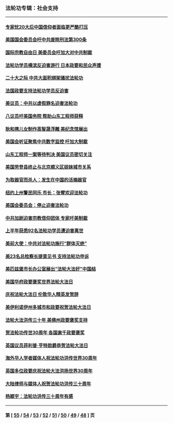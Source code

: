 ### 法轮功专辑：社会支持
---
#### [专家忧20大后中国信仰者面临更严酷打压](../../pages/nf4386/n13874993.md?12020430) 
#### [美国国会委员会吁中共废除刑法第300条](../../pages/nf4386/n13868121.md?12020430) 
#### [国际宗教自由日 美委员会吁加大对中共制裁](../../pages/nf4386/n13855021.md?12020430) 
#### [法轮功学员横滨反迫害游行 日本政要和民众声援](../../pages/nf4386/n13847132.md?12020430) 
#### [二十大之际 中共大面积绑架骚扰法轮功](../../pages/nf4386/n13846381.md?12020430) 
#### [法国政要支持法轮功学员反迫害](../../pages/nf4386/n13841970.md?12020430) 
#### [美议员：中共以虚假罪名迫害法轮功](../../pages/nf4386/n13841083.md?12020430) 
#### [八议员吁美国务院 帮助山东工程师获释](../../pages/nf4386/n13836379.md?12020430) 
#### [耿和携儿女制作高智晟浮雕 美纪念馆展出](../../pages/nf4386/n13829624.md?12020430) 
#### [美国会听证聚焦中共数字监控 吁加大制裁](../../pages/nf4386/n13825083.md?12020430) 
#### [山东工程师一案等待判决 美国议员密切关注](../../pages/nf4386/n13815065.md?12020430) 
#### [美国劳登县终止与北京顺义区姐妹城市关系](../../pages/nf4386/n13811030.md?12020430) 
#### [为取器官而杀人：发生在中国的活摘器官](../../pages/nf4386/n13794731.md?12020430) 
#### [纽约上州警民同乐 市长：张臂欢迎法轮功](../../pages/nf4386/n13794375.md?12020430) 
#### [美国会委员会：停止迫害法轮功](../../pages/nf4386/n13788164.md?12020430) 
#### [中共加剧迫害宗教信仰团体 专家吁美制裁](../../pages/nf4386/n13780252.md?12020430) 
#### [上半年获悉92名法轮功学员遭迫害离世](../../pages/nf4386/n13772701.md?12020430) 
#### [美前大使：中共对法轮功施行“群体灭绝”](../../pages/nf4386/n13771705.md?12020430) 
#### [美23名总检察长提意见书 支持法轮功申诉](../../pages/nf4386/n13766596.md?12020430) 
#### [美匹兹堡市长办公室展出“法轮大法好”中国结](../../pages/nf4386/n13749721.md?12020430) 
#### [美国华府政要褒奖世界法轮大法日](../../pages/nf4386/n13743770.md?12020430) 
#### [庆祝法轮大法日 伦敦华人精英发贺辞](../../pages/nf4386/n13741593.md?12020430) 
#### [美伊利诺伊州多城市和政要祝贺法轮大法日](../../pages/nf4386/n13737149.md?12020430) 
#### [法轮大法洪传三十年 美佛州政要褒奖支持](../../pages/nf4386/n13737103.md?12020430) 
#### [贺法轮功传世30周年 各国逾千政要褒奖](../../pages/nf4386/n13735828.md?12020430) 
#### [英国议员菲利普‧亨特勋爵恭贺法轮大法日](../../pages/nf4386/n13736187.md?12020430) 
#### [海外华人学者媒体人祝法轮功洪传世界30周年](../../pages/nf4386/n13735835.md?12020430) 
#### [英国多位政要庆祝法轮大法洪扬世界30周年](../../pages/nf4386/n13734739.md?12020430) 
#### [大陆律师与媒体人祝贺法轮功洪传三十周年](../../pages/nf4386/n13735062.md?12020430) 
#### [杨颖宇：法轮功洪传三十周年有感](../../pages/nf4386/n13734884.md?12020430) 

---
#### 第 [ [55](./55.md?12020430) / [54](./54.md?12020430) / [53](./53.md?12020430) / [52](./52.md?12020430) / [51](./51.md?12020430) / [50](./50.md?12020430) / [49](./49.md?12020430) / [48](./48.md?12020430) ] 页
